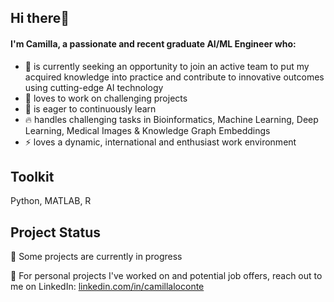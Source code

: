 ## Hi there👋  
#### I'm Camilla, a passionate and recent graduate AI/ML Engineer who:

- 🌱 is currently seeking an opportunity to join an active team to put my acquired knowledge into practice and contribute to innovative outcomes using cutting-edge AI technology   
- 💪 loves to work on challenging projects
- 💪 is eager to continuously learn  
- 🔥 handles challenging tasks in Bioinformatics, Machine Learning, Deep Learning, Medical Images & Knowledge Graph Embeddings
- ⚡ loves a dynamic, international and enthusiast work environment

## Toolkit
Python, MATLAB, R



## Project Status

🚧 Some projects are currently in progress

📩 For personal projects I've worked on and potential job offers, reach out to me on LinkedIn: [linkedin.com/in/camillaloconte](linkedin.com/in/camillaloconte)

